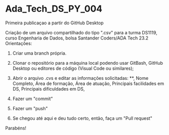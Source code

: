# Ada_Tech_DS_PY_004
Primeira publicaçao a partir do GitHub Desktop

Criação de um arquivo compartilhado do tipo ".csv" para a turma DS1119, curso Engenharia de Dados, bolsa Santander Coders/ADA Tech 23.2
Orientações:

1. Criar uma branch própria.

2. Clonar o repositório para a máquina local podendo usar GitBash, GitHub Desktop ou editores de código (Visual Code ou similares);

3. Abrir o arquivo .cvs e editar as informações solicitadas: **, Nome Completo, Área de formação, Área de atuação, Principais facilidades em DS, Principais dificuldades em DS,

4. Fazer um "commit"

5. Fazer um "push"

6. Se chegou até aqui e deu tudo certo, então, faça um "Pull request"

Parabéns!
